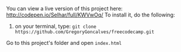 You can view a live version of this project here: http://codepen.io/Selhar/full/KWVwOq/
To install it, do the following:

1. on your terminal, type: `git clone https://github.com/GregoryGoncalves/freecodecamp.git`

Go to this project's folder and open `index.html`